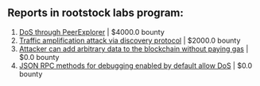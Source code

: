 ## Reports in rootstock labs program:
1. [DoS through PeerExplorer](https://hackerone.com/reports/363636) | $4000.0 bounty
2. [Traffic amplification attack via discovery protocol](https://hackerone.com/reports/502207) | $2000.0 bounty
3. [Attacker can add arbitrary data to the blockchain without paying gas](https://hackerone.com/reports/396954) | $0.0 bounty
4. [JSON RPC methods for debugging enabled by default allow DoS](https://hackerone.com/reports/324021) | $0.0 bounty